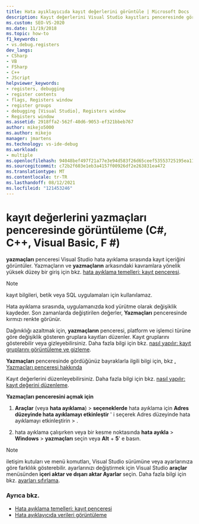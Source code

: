 ```yaml
---
title: Hata ayıklayıcıda kayıt değerlerini görüntüle | Microsoft Docs
description: Kayıt değerlerini Visual Studio kayıtları penceresinde görüntüleyin. Hata ayıklama sırasında, uygulamanızda kod yürütme olarak değişiklik kaydeder.
ms.custom: SEO-VS-2020
ms.date: 11/19/2018
ms.topic: how-to
f1_keywords:
- vs.debug.registers
dev_langs:
- CSharp
- VB
- FSharp
- C++
- JScript
helpviewer_keywords:
- registers, debugging
- register contents
- flags, Registers window
- register groups
- debugging [Visual Studio], Registers window
- Registers window
ms.assetid: 2918ffa2-562f-40d6-9053-ef321bbeb767
author: mikejo5000
ms.author: mikejo
manager: jmartens
ms.technology: vs-ide-debug
ms.workload:
- multiple
ms.openlocfilehash: 94048bef497f21a77e3e94d583f26d65ceef53553725195ea1100ab5313b9887
ms.sourcegitcommit: c72b2f603e1eb3a4157f00926df2e263831ea472
ms.translationtype: MT
ms.contentlocale: tr-TR
ms.lasthandoff: 08/12/2021
ms.locfileid: "121453246"
---
```

# <a name="view-register-values-in-the-registers-window-c-c-visual-basic-f"></a>kayıt değerlerini yazmaçları penceresinde görüntüleme (C#, C++, Visual Basic, F #)

**yazmaçları** penceresi Visual Studio hata ayıklama sırasında kayıt içeriğini görüntüler. Yazmaçların ve **yazmaçların** arkasındaki kavramlara yönelik yüksek düzey bir giriş için bkz. [hata ayıklama temelleri: kayıt penceresi](../debugger/debugging-basics-registers-window.md).

> [!NOTE]
> kayıt bilgileri, betik veya SQL uygulamaları için kullanılamaz.

Hata ayıklama sırasında, uygulamanızda kod yürütme olarak değişiklik kaydeder. Son zamanlarda değiştirilen değerler, **Yazmaçları** penceresinde kırmızı renkte görünür.

Dağınıklığı azaltmak için, **yazmaçların** penceresi, platform ve işlemci türüne göre değişiklik gösteren gruplara kayıtları düzenler. Kayıt gruplarını gösterebilir veya gizleyebilirsiniz. Daha fazla bilgi için bkz. [nasıl yapılır: kayıt gruplarını görüntüleme ve gizleme](../debugger/how-to-display-and-hide-register-groups.md).

**Yazmaçları** penceresinde gördüğünüz bayraklarla ilgili bilgi için, bkz [. Yazmaçları penceresi hakkında](../debugger/debugging-basics-registers-window.md)

Kayıt değerlerini düzenleyebilirsiniz. Daha fazla bilgi için bkz. [nasıl yapılır: kayıt değerini düzenleme](../debugger/how-to-edit-a-register-value.md).

**Yazmaçları penceresini açmak için**

1. **Araçlar** (veya **hata ayıklama**) > **seçeneklerde** hata ayıklama için **Adres düzeyinde hata ayıklamayı etkinleştir** ' i seçerek Adres düzeyinde hata ayıklamayı etkinleştirin  >  .

1. hata ayıklama çalışırken veya bir kesme noktasında **hata ayıkla**  >  **Windows**  >  **yazmaçları** seçin veya **Alt** + **5**' e basın.

>[!NOTE]
>iletişim kutuları ve menü komutları, Visual Studio sürümüne veya ayarlarınıza göre farklılık gösterebilir. ayarlarınızı değiştirmek için Visual Studio **araçlar** menüsünden **içeri aktar ve dışarı aktar Ayarlar** seçin. Daha fazla bilgi için bkz. [ayarları sıfırlama](../ide/environment-settings.md#reset-settings).

### <a name="see-also"></a>Ayrıca bkz.

- [Hata ayıklama temelleri: kayıt penceresi](../debugger/debugging-basics-registers-window.md)
- [Hata ayıklayıcıda verileri görüntüleme](../debugger/viewing-data-in-the-debugger.md)
